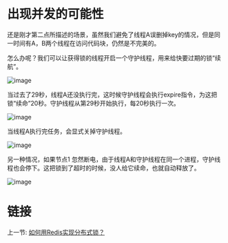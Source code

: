 # 出现并发的可能性

还是刚才第二点所描述的场景，虽然我们避免了线程A误删掉key的情况，但是同一时间有A，B两个线程在访问代码块，仍然是不完美的。

怎么办呢？我们可以让获得锁的线程开启一个守护线程，用来给快要过期的锁“续航”。

![image](https://user-images.githubusercontent.com/7960859/71585069-48fade80-2b50-11ea-8844-f11e4f9696ee.png)

当过去了29秒，线程A还没执行完，这时候守护线程会执行expire指令，为这把锁“续命”20秒。守护线程从第29秒开始执行，每20秒执行一次。

![image](https://user-images.githubusercontent.com/7960859/71585295-01288700-2b51-11ea-8d7e-7ccc7acaa15a.png)

当线程A执行完任务，会显式关掉守护线程。

![image](https://user-images.githubusercontent.com/7960859/71585309-0be31c00-2b51-11ea-9bff-cd67e22e0c08.png)

另一种情况，如果节点1 忽然断电，由于线程A和守护线程在同一个进程，守护线程也会停下。这把锁到了超时的时候，没人给它续命，也就自动释放了。

![image](https://user-images.githubusercontent.com/7960859/71585311-0e457600-2b51-11ea-901e-68c8bff7621b.png)

# 链接
上一节: [如何用Redis实现分布式锁？](./3.0.0.md)